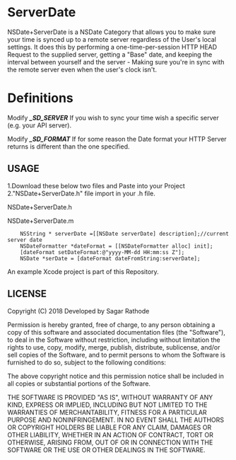 # ServerDate
NSDate+ServerDate is a NSDate Category that allows you to make sure your time is synced up to a remote server regardless of 
the User's local settings.
It does this by performing a one-time-per-session HTTP HEAD Request to the supplied server, getting a "Base" date, and keeping the interval between yourself and the server - Making sure you're in sync with the remote server even when the user's clock isn't.
 
# Definitions
Modify ***_SD_SERVER*** If you wish to sync your time wish a specific server (e.g. your API server).
 
Modify ***_SD_FORMAT*** If for some reason the Date format your HTTP Server returns is different than the one specified.
 
USAGE
-----
1.Download these below two files and Paste into your Project
2."NSDate+ServerDate.h" file import in your .h file.

NSDate+ServerDate.h

NSDate+ServerDate.m

```objc
    NSString * serverDate =[[NSDate serverDate] description];//current server date
    NSDateFormatter *dateFormat = [[NSDateFormatter alloc] init];
    [dateFormat setDateFormat:@"yyyy-MM-dd HH:mm:ss Z"];
    NSDate *serDate = [dateFormat dateFromString:serverDate];
```

An example Xcode project is part of this Repository.

LICENSE
-------------------

Copyright (C) 2018 Developed by Sagar Rathode

Permission is hereby granted, free of charge, to any person obtaining a copy
of this software and associated documentation files (the "Software"), to deal
in the Software without restriction, including without limitation the rights
to use, copy, modify, merge, publish, distribute, sublicense, and/or sell
copies of the Software, and to permit persons to whom the Software is
furnished to do so, subject to the following conditions:

The above copyright notice and this permission notice shall be included in
all copies or substantial portions of the Software.

THE SOFTWARE IS PROVIDED "AS IS", WITHOUT WARRANTY OF ANY KIND, EXPRESS OR
IMPLIED, INCLUDING BUT NOT LIMITED TO THE WARRANTIES OF MERCHANTABILITY,
FITNESS FOR A PARTICULAR PURPOSE AND NONINFRINGEMENT. IN NO EVENT SHALL THE
AUTHORS OR COPYRIGHT HOLDERS BE LIABLE FOR ANY CLAIM, DAMAGES OR OTHER
LIABILITY, WHETHER IN AN ACTION OF CONTRACT, TORT OR OTHERWISE, ARISING FROM,
OUT OF OR IN CONNECTION WITH THE SOFTWARE OR THE USE OR OTHER DEALINGS IN
THE SOFTWARE.

